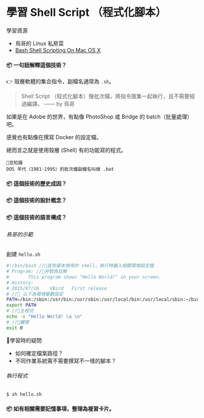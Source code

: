 # 學習 Shell Script （程式化腳本）

學習資源

- 鳥哥的 Linux 私房菜
- [Bash Shell Scripting On Mac OS X](https://www.youtube.com/watch?v=k1J69q8D9vM)

#### 📦 一句話解釋這個技術？

👉 殼層軟體的集合指令，副檔名通常為 `.sh`。

> Shell Script （程式化腳本）像批次檔，將指令匯集一起執行，且不需要經過編譯。 —— by 鳥哥

如果是在 Adobe 的世界，有點像 PhotoShop 或 Bridge 的 batch（批量處理）吧。

感覺也有點像在撰寫 Docker 的設定檔。

總而言之就是使用殼層 (Shell) 有的功能寫的程式。

```
🌱豆知識
DOS 年代（1981-1995）的批次檔副檔名叫做 .bat
```

#### 📦 這個技術的歷史成因？

#### 📦 這個技術的設計概念？

#### 📦 這個技術的語言構成？

###### 鳥哥的示範

創建 `hello.sh`

```sh
#!/bin/bash //📝宣告腳本使用的 shell，執行時載入相關環境設定檔
# Program: //📝井號為註解
#       This program shows "Hello World!" in your screen.
# History:
# 2015/07/16	VBird	First release
# //📝 以下為環境變數設定
PATH=/bin:/sbin:/usr/bin:/usr/sbin:/usr/local/bin:/usr/local/sbin:~/bin
export PATH
# //📝主程式
echo -e "Hello World! \a \n"
# //📝離開
exit 0
```
🤚學習時的疑問
- 如何確定檔案路徑？
- 不同作業系統需不需要撰寫不一樣的腳本？

###### 執行程式

```zsh
$ sh hello.sh
```

#### 📦 如有相關需要記憶事項，整理為複習卡片。
